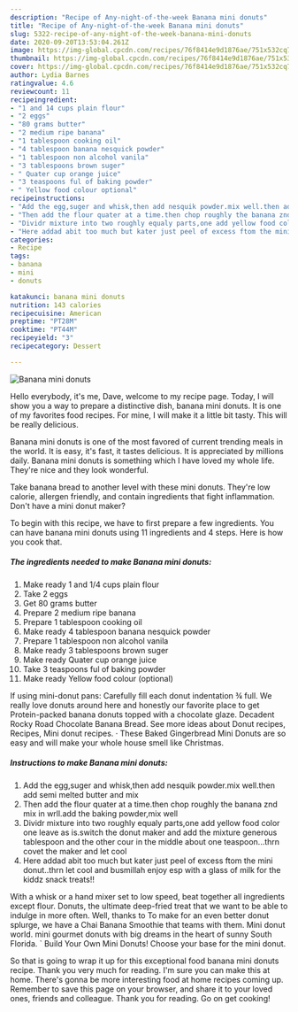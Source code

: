 ```yaml
---
description: "Recipe of Any-night-of-the-week Banana mini donuts"
title: "Recipe of Any-night-of-the-week Banana mini donuts"
slug: 5322-recipe-of-any-night-of-the-week-banana-mini-donuts
date: 2020-09-20T13:53:04.261Z
image: https://img-global.cpcdn.com/recipes/76f8414e9d1876ae/751x532cq70/banana-mini-donuts-recipe-main-photo.jpg
thumbnail: https://img-global.cpcdn.com/recipes/76f8414e9d1876ae/751x532cq70/banana-mini-donuts-recipe-main-photo.jpg
cover: https://img-global.cpcdn.com/recipes/76f8414e9d1876ae/751x532cq70/banana-mini-donuts-recipe-main-photo.jpg
author: Lydia Barnes
ratingvalue: 4.6
reviewcount: 11
recipeingredient:
- "1 and 14 cups plain flour"
- "2 eggs"
- "80 grams butter"
- "2 medium ripe banana"
- "1 tablespoon cooking oil"
- "4 tablespoon banana nesquick powder"
- "1 tablespoon non alcohol vanila"
- "3 tablespoons brown suger"
- " Quater cup orange juice"
- "3 teaspoons ful of baking powder"
- " Yellow food colour optional"
recipeinstructions:
- "Add the egg,suger and whisk,then add nesquik powder.mix well.then add semi melted butter and mix"
- "Then add the flour quater at a time.then chop roughly the banana znd mix in wrll.add the baking powder,mix well"
- "Dividr mixture into two roughly equaly parts,one add yellow food color one leave as is.switch the donut maker and add the mixture generous tablespoon and the other cour in the middle about one teaspoon...thrn covet the maker and let cool"
- "Here addad abit too much but kater just peel of excess ftom the mini donut..thrn let cool and busmillah enjoy esp with a glass of milk for the kiddz snack treats!!"
categories:
- Recipe
tags:
- banana
- mini
- donuts

katakunci: banana mini donuts 
nutrition: 143 calories
recipecuisine: American
preptime: "PT28M"
cooktime: "PT44M"
recipeyield: "3"
recipecategory: Dessert

---
```



![Banana mini donuts](https://img-global.cpcdn.com/recipes/76f8414e9d1876ae/751x532cq70/banana-mini-donuts-recipe-main-photo.jpg)

Hello everybody, it's me, Dave, welcome to my recipe page. Today, I will show you a way to prepare a distinctive dish, banana mini donuts. It is one of my favorites food recipes. For mine, I will make it a little bit tasty. This will be really delicious.

Banana mini donuts is one of the most favored of current trending meals in the world. It is easy, it's fast, it tastes delicious. It is appreciated by millions daily. Banana mini donuts is something which I have loved my whole life. They're nice and they look wonderful.

Take banana bread to another level with these mini donuts. They&#39;re low calorie, allergen friendly, and contain ingredients that fight inflammation. Don&#39;t have a mini donut maker?


To begin with this recipe, we have to first prepare a few ingredients. You can have banana mini donuts using 11 ingredients and 4 steps. Here is how you cook that.

<!--inarticleads1-->

##### The ingredients needed to make Banana mini donuts:

1. Make ready 1 and 1/4 cups plain flour
1. Take 2 eggs
1. Get 80 grams butter
1. Prepare 2 medium ripe banana
1. Prepare 1 tablespoon cooking oil
1. Make ready 4 tablespoon banana nesquick powder
1. Prepare 1 tablespoon non alcohol vanila
1. Make ready 3 tablespoons brown suger
1. Make ready  Quater cup orange juice
1. Take 3 teaspoons ful of baking powder
1. Make ready  Yellow food colour (optional)


If using mini-donut pans: Carefully fill each donut indentation ¾ full. We really love donuts around here and honestly our favorite place to get Protein-packed banana donuts topped with a chocolate glaze. Decadent Rocky Road Chocolate Banana Bread. See more ideas about Donut recipes, Recipes, Mini donut recipes. · These Baked Gingerbread Mini Donuts are so easy and will make your whole house smell like Christmas. 

<!--inarticleads2-->

##### Instructions to make Banana mini donuts:

1. Add the egg,suger and whisk,then add nesquik powder.mix well.then add semi melted butter and mix
1. Then add the flour quater at a time.then chop roughly the banana znd mix in wrll.add the baking powder,mix well
1. Dividr mixture into two roughly equaly parts,one add yellow food color one leave as is.switch the donut maker and add the mixture generous tablespoon and the other cour in the middle about one teaspoon...thrn covet the maker and let cool
1. Here addad abit too much but kater just peel of excess ftom the mini donut..thrn let cool and busmillah enjoy esp with a glass of milk for the kiddz snack treats!!


With a whisk or a hand mixer set to low speed, beat together all ingredients except flour. Donuts, the ultimate deep-fried treat that we want to be able to indulge in more often. Well, thanks to To make for an even better donut splurge, we have a Chai Banana Smoothie that teams with them. Mini donut world. mini gourmet donuts with big dreams in the heart of sunny South Florida. ` Build Your Own Mini Donuts! Choose your base for the mini donut. 

So that is going to wrap it up for this exceptional food banana mini donuts recipe. Thank you very much for reading. I'm sure you can make this at home. There's gonna be more interesting food at home recipes coming up. Remember to save this page on your browser, and share it to your loved ones, friends and colleague. Thank you for reading. Go on get cooking!
